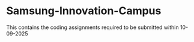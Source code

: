 # Samsung-Innovation-Campus
This contains the coding assignments required to be submitted within 10-09-2025

